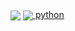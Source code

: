 <a href="https://github.com/AliMozaffri">
<img align="center" src="https://github-readme-stats.vercel.app/api?username=AliMozaffri&show_icons=true&count_private=true&include_all_commits=true" /></a>
<a href="https://github.com/AliMozaffri">
<img align="center" src="https://github-readme-stats.vercel.app/api/top-langs/?username=AliMozaffri" /> python
</a>
